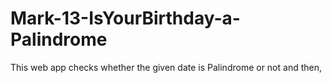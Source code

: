 # Mark-13-IsYourBirthday-a-Palindrome
This web app checks whether the given date is Palindrome or not and then,
